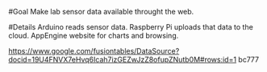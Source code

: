 #Goal
Make lab sensor data available throught the web.

#Details
Arduino reads sensor data.
Raspberry Pi uploads that data to the cloud.
AppEngine website for charts and browsing.

https://www.google.com/fusiontables/DataSource?docid=19U4FNVX7eHvq6Icah7izGEZwJzZ8ofupZNutb0M#rows:id=1
bc777
